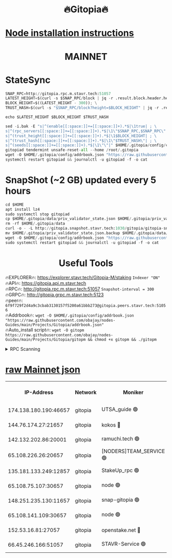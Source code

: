 <h1 align="center"> 🔥Gitopia🔥</h1>

[Node installation instructions](https://github.com/obajay/nodes-Guides/tree/main/Projects/Gitopia)
=

<h1 align="center"> MAINNET</h1>

# StateSync
```python
SNAP_RPC=http://gitopia.rpc.m.stavr.tech:51057
LATEST_HEIGHT=$(curl -s $SNAP_RPC/block | jq -r .result.block.header.height); \
BLOCK_HEIGHT=$((LATEST_HEIGHT - 300)); \
TRUST_HASH=$(curl -s "$SNAP_RPC/block?height=$BLOCK_HEIGHT" | jq -r .result.block_id.hash)

echo $LATEST_HEIGHT $BLOCK_HEIGHT $TRUST_HASH

sed -i.bak -E "s|^(enable[[:space:]]+=[[:space:]]+).*$|\1true| ; \
s|^(rpc_servers[[:space:]]+=[[:space:]]+).*$|\1\"$SNAP_RPC,$SNAP_RPC\"| ; \
s|^(trust_height[[:space:]]+=[[:space:]]+).*$|\1$BLOCK_HEIGHT| ; \
s|^(trust_hash[[:space:]]+=[[:space:]]+).*$|\1\"$TRUST_HASH\"| ; \
s|^(seeds[[:space:]]+=[[:space:]]+).*$|\1\"\"|" $HOME/.gitopia/config/config.toml
gitopiad tendermint unsafe-reset-all --home /root/.gitopia
wget -O $HOME/.gitopia/config/addrbook.json "https://raw.githubusercontent.com/obajay/nodes-Guides/main/Projects/Gitopia/addrbook.json"
systemctl restart gitopiad && journalctl -u gitopiad -f -o cat
```
# SnapShot (~2 GB) updated every 5 hours
```python
cd $HOME
apt install lz4
sudo systemctl stop gitopiad
cp $HOME/.gitopia/data/priv_validator_state.json $HOME/.gitopia/priv_validator_state.json.backup
rm -rf $HOME/.gitopia/data
curl -o - -L http://gitopia.snapshot.stavr.tech:1030/gitopia/gitopia-snap.tar.lz4 | lz4 -c -d - | tar -x -C $HOME/.gitopia --strip-components 2
mv $HOME/.gitopia/priv_validator_state.json.backup $HOME/.gitopia/data/priv_validator_state.json
wget -O $HOME/.gitopia/config/addrbook.json "https://raw.githubusercontent.com/obajay/nodes-Guides/main/Projects/Gitopia/addrbook.json"
sudo systemctl restart gitopiad && journalctl -u gitopiad -f -o cat
```
 <h1 align="center"> Useful Tools</h1>

🔥EXPLORER🔥:      https://explorer.stavr.tech/Gitopia-M/staking  `Indexer "ON"` \
🔥API🔥: 			 		 https://gitopia.api.m.stavr.tech \
🔥RPC🔥:           http://gitopia.rpc.m.stavr.tech:51057              `Snapshot-interval = 300` \
🔥GRPC🔥:          http://gitopia.grpc.m.stavr.tech:5123 \
🔥peer🔥:					 `6f9f729f2d4a9c3cbab3130157f5200a61bbb273@gitopia.peers.stavr.tech:51056` \
🔥Addrbook🔥:    ```wget -O $HOME/.gitopia/config/addrbook.json "https://raw.githubusercontent.com/obajay/nodes-Guides/main/Projects/Gitopia/addrbook.json"``` \
🔥Auto_install script🔥: ```wget -O gitopm https://raw.githubusercontent.com/obajay/nodes-Guides/main/Projects/Gitopia/gitopm && chmod +x gitopm && ./gitopm```


<details>
<summary>RPC Scanning</summary>

<h2 align="center"> We scan nodes in real time every 4 hours. And we provide the final result of RPC endpoints.
We cannot influence the operation of these nodes in any way. </h2>


```python
If Voting Power is higher than 0 --> then the Node is a validator of the network and may be subject to attack and be a potential threat to the chain.
```
```python
We marked such validators with a red symbol
```

</details>

[raw Mainnet json](https://rpc-check.gitopm.stavr.tech/gitopm/rpc-gitopm-result.json)
=

<table><tr><th>IP-Address</th><th>Network</th><th>Moniker</th><th>Latest Block Height</th><th>Earliest Block Height</th><th>Catching Up</th><th>Tx Index</th><th>Voting Power</th><th>Scan Time</th></tr><tr><td>174.138.180.190:46657</td><td>gitopia</td><td>UTSA_guide 🟢</td><td>10881941</td><td>6071990</td><td>False</td><td>on</td><td>0</td><td>2023-12-19T06:46:16.187302968UTC</td></tr><tr><td>144.76.174.27:21657</td><td>gitopia</td><td>kokos 🔴</td><td>10881980</td><td>6071990</td><td>False</td><td>off</td><td>936373</td><td>2023-12-19T06:46:46.920817113UTC</td></tr><tr><td>142.132.202.86:20001</td><td>gitopia</td><td>ramuchi.tech 🟢</td><td>10881978</td><td>6548337</td><td>False</td><td>on</td><td>0</td><td>2023-12-19T06:46:44.283180946UTC</td></tr><tr><td>65.108.226.26:20657</td><td>gitopia</td><td>[NODERS]TEAM_SERVICE 🟢</td><td>10881991</td><td>6846001</td><td>False</td><td>on</td><td>0</td><td>2023-12-19T06:47:06.026367823UTC</td></tr><tr><td>135.181.133.249:12857</td><td>gitopia</td><td>StakeUp_rpc 🟢</td><td>10881978</td><td>8010001</td><td>False</td><td>on</td><td>0</td><td>2023-12-19T06:46:44.613646184UTC</td></tr><tr><td>65.108.75.107:30657</td><td>gitopia</td><td>node 🟢</td><td>10881986</td><td>8802845</td><td>False</td><td>on</td><td>0</td><td>2023-12-19T06:46:57.465101922UTC</td></tr><tr><td>148.251.235.130:11657</td><td>gitopia</td><td>snap-gitopia 🟢</td><td>10881977</td><td>9516001</td><td>False</td><td>on</td><td>0</td><td>2023-12-19T06:46:42.015925193UTC</td></tr><tr><td>65.108.141.109:30657</td><td>gitopia</td><td>node 🟢</td><td>10881976</td><td>10145845</td><td>False</td><td>on</td><td>0</td><td>2023-12-19T06:46:41.788843617UTC</td></tr><tr><td>152.53.16.81:27057</td><td>gitopia</td><td>openstake.net 🔴</td><td>10881954</td><td>10455001</td><td>False</td><td>off</td><td>5845</td><td>2023-12-19T06:46:05.331087966UTC</td></tr><tr><td>66.45.246.166:51057</td><td>gitopia</td><td>STAVR-Service 🟢</td><td>10881936</td><td>10851001</td><td>False</td><td>on</td><td>0</td><td>2023-12-19T06:46:22.938558222UTC</td></tr></table>
